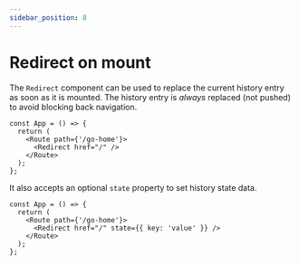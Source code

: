 ```yaml
---
sidebar_position: 8
---
```


# Redirect on mount

The `Redirect` component can be used to replace the current history entry as soon as it is mounted. The history entry is _always_ replaced (not pushed) to avoid blocking back navigation.

```tsx
const App = () => {
  return (
    <Route path={'/go-home'}>
      <Redirect href="/" />
    </Route>
  );
};
```

It also accepts an optional `state` property to set history state data.

```tsx
const App = () => {
  return (
    <Route path={'/go-home'}>
      <Redirect href="/" state={{ key: 'value' }} />
    </Route>
  );
};
```